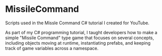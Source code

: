 # MissileCommand
Scripts used in the Missle Command C# tutorial I created for YouTube. 

As part of my C# programming tutorial, I taught developers how to make a simple "Missile Command" type game that focuses on several concepts, including objects moving at runtime, instantiating prefabs, and keeping track of game variables across a namespace. 
